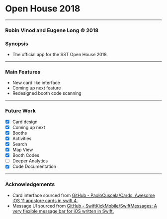 # Open House 2018

- - - -

### Robin Vinod and Eugene Long © 2018

### Synopsis
* The official app for the SST Open House 2018.

- - - -

### Main Features
* New card like interface
* Coming up next feature
* Redesigned booth code scanning

- - - -

### Future Work
- [x] Card design
- [x] Coming up next
- [x] Booths
- [x] Activities
- [x] Search
- [x] Map View
- [x] Booth Codes
- [ ] Deeper Analytics
- [x] Code Documentation

- - - -

### Acknowledgements

* Card interface sourced from [GitHub - PaoloCuscela/Cards: Awesome iOS 11 appstore cards in swift 4.](https://github.com/PaoloCuscela/Cards)
* Message UI sourced from [GitHub - SwiftKickMobile/SwiftMessages: A very flexible message bar for iOS written in Swift.](https://github.com/SwiftKickMobile/SwiftMessages)


